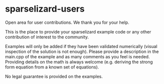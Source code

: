 # sparselizard-users
Open area for user contributions. We thank you for your help.

This is the place to provide your sparselizard example code or any other contribution of interest to the community.

Examples will only be added if they have been validated numerically (visual inspection of the solution is not enough).
Please provide a description in the main.cpp of the example and as many comments as you feel is needed. Providing
details on the math is always welcome (e.g. deriving the strong form equation from a known set of equations).

No legal guarantee is provided on the examples.
